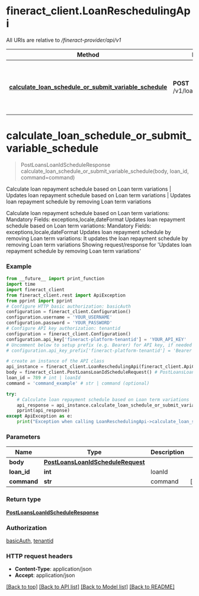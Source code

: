 # fineract_client.LoanReschedulingApi

All URIs are relative to */fineract-provider/api/v1*

Method | HTTP request | Description
------------- | ------------- | -------------
[**calculate_loan_schedule_or_submit_variable_schedule**](LoanReschedulingApi.md#calculate_loan_schedule_or_submit_variable_schedule) | **POST** /v1/loans/{loanId}/schedule | Calculate loan repayment schedule based on Loan term variations | Updates loan repayment schedule based on Loan term variations | Updates loan repayment schedule by removing Loan term variations

# **calculate_loan_schedule_or_submit_variable_schedule**
> PostLoansLoanIdScheduleResponse calculate_loan_schedule_or_submit_variable_schedule(body, loan_id, command=command)

Calculate loan repayment schedule based on Loan term variations | Updates loan repayment schedule based on Loan term variations | Updates loan repayment schedule by removing Loan term variations

Calculate loan repayment schedule based on Loan term variations:  Mandatory Fields: exceptions,locale,dateFormat  Updates loan repayment schedule based on Loan term variations:  Mandatory Fields: exceptions,locale,dateFormat  Updates loan repayment schedule by removing Loan term variations:  It updates the loan repayment schedule by removing Loan term variations  Showing request/response for 'Updates loan repayment schedule by removing Loan term variations'

### Example
```python
from __future__ import print_function
import time
import fineract_client
from fineract_client.rest import ApiException
from pprint import pprint
# Configure HTTP basic authorization: basicAuth
configuration = fineract_client.Configuration()
configuration.username = 'YOUR_USERNAME'
configuration.password = 'YOUR_PASSWORD'
# Configure API key authorization: tenantid
configuration = fineract_client.Configuration()
configuration.api_key['fineract-platform-tenantid'] = 'YOUR_API_KEY'
# Uncomment below to setup prefix (e.g. Bearer) for API key, if needed
# configuration.api_key_prefix['fineract-platform-tenantid'] = 'Bearer'

# create an instance of the API class
api_instance = fineract_client.LoanReschedulingApi(fineract_client.ApiClient(configuration))
body = fineract_client.PostLoansLoanIdScheduleRequest() # PostLoansLoanIdScheduleRequest | 
loan_id = 789 # int | loanId
command = 'command_example' # str | command (optional)

try:
    # Calculate loan repayment schedule based on Loan term variations | Updates loan repayment schedule based on Loan term variations | Updates loan repayment schedule by removing Loan term variations
    api_response = api_instance.calculate_loan_schedule_or_submit_variable_schedule(body, loan_id, command=command)
    pprint(api_response)
except ApiException as e:
    print("Exception when calling LoanReschedulingApi->calculate_loan_schedule_or_submit_variable_schedule: %s\n" % e)
```

### Parameters

Name | Type | Description  | Notes
------------- | ------------- | ------------- | -------------
 **body** | [**PostLoansLoanIdScheduleRequest**](PostLoansLoanIdScheduleRequest.md)|  | 
 **loan_id** | **int**| loanId | 
 **command** | **str**| command | [optional] 

### Return type

[**PostLoansLoanIdScheduleResponse**](PostLoansLoanIdScheduleResponse.md)

### Authorization

[basicAuth](../README.md#basicAuth), [tenantid](../README.md#tenantid)

### HTTP request headers

 - **Content-Type**: application/json
 - **Accept**: application/json

[[Back to top]](#) [[Back to API list]](../README.md#documentation-for-api-endpoints) [[Back to Model list]](../README.md#documentation-for-models) [[Back to README]](../README.md)

